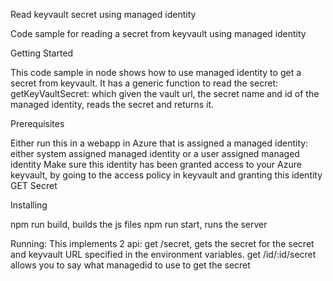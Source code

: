 Read keyvault secret using managed identity

Code sample for reading a secret from keyvault using managed identity

Getting Started

This code sample in node shows how to use managed identity to get a secret from keyvault.
It has a generic function to read the secret: getKeyVaultSecret: which given the vault url, the secret name and id of the managed identity, reads the secret and returns it.


Prerequisites

Either run this in a webapp in Azure that is assigned a managed identity: either system assigned managed identity or a user assigned managed identity
Make sure this identity has been granted access to your Azure keyvault, by going to the access policy in keyvault and granting this identity GET Secret 

Installing

npm run build, builds the js files
npm run start, runs the server

Running:
This implements 2 api: get /secret, gets the secret for the secret and keyvault URL specified in the environment variables.
get /id/:id/secret allows you to say what managedid to use to get the secret


